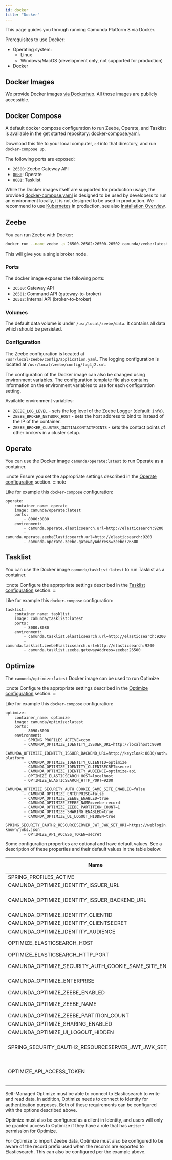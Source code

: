 ```yaml
---
id: docker
title: "Docker"
---
```


This page guides you through running Camunda Platform 8 via Docker. 


Prerequisites to use Docker:

- Operating system:
  - Linux
  - Windows/MacOS (development only, not supported for production)
- Docker


## Docker Images

We provide Docker images [via Dockerhub](https://hub.docker.com/u/camunda). All those images are publicly accessible.

## Docker Compose

A default docker compose configuration to run Zeebe, Operate, and Tasklist is available in the get started repository: [docker-compose.yaml](https://github.com/camunda-cloud/camunda-cloud-get-started/blob/master/docker-compose.yaml).

Download this file to your local computer, `cd` into that directory, and run `docker-compose up`.

The following ports are exposed:

- `26500`: Zeebe Gateway API
- [`8080`](http://localhost:8080/): Operate
- [`8081`](http://localhost:8081/): Tasklist

While the Docker images itself are supported for production usage, the provided [docker-compose.yaml](https://github.com/camunda-cloud/camunda-cloud-get-started/blob/master/docker-compose.yaml) is designed to be used by developers to run an environment locally, it is not designed to be used in production. We recommend to use [Kubernetes](../kubernetes) in production, see also [Installation Overview](./).


## Zeebe

You can run Zeebe with Docker:

```bash
docker run --name zeebe -p 26500-26502:26500-26502 camunda/zeebe:latest
```

This will give you a single broker node.

### Ports

The docker image exposes the following ports:

- `26500`: Gateway API
- `26501`: Command API (gateway-to-broker)
- `26502`: Internal API (broker-to-broker)

### Volumes

The default data volume is under `/usr/local/zeebe/data`. It contains
all data which should be persisted.

### Configuration

The Zeebe configuration is located at `/usr/local/zeebe/config/application.yaml`.
The logging configuration is located at `/usr/local/zeebe/config/log4j2.xml`.

The configuration of the Docker image can also be changed using environment
variables. The configuration template file also contains information on the environment
variables to use for each configuration setting.

Available environment variables:

- `ZEEBE_LOG_LEVEL` - sets the log level of the Zeebe Logger (default: `info`).
- `ZEEBE_BROKER_NETWORK_HOST` - sets the host address to bind to instead of the IP of the container.
- `ZEEBE_BROKER_CLUSTER_INITIALCONTACTPOINTS` - sets the contact points of other brokers in a cluster setup.




## Operate

You can use the Docker image `camunda/operate:latest` to run Operate as a container.

:::note
Ensure you set the appropriate settings described in the [Operate configuration](../../operate-deployment/configuration) section.
:::note

Like for example this `docker-compose` configuration:

```
operate:
    container_name: operate
    image: camunda/operate:latest
    ports:
        - 8080:8080
    environment:
        - camunda.operate.elasticsearch.url=http://elasticsearch:9200
        - camunda.operate.zeebeElasticsearch.url=http://elasticsearch:9200
        - camunda.operate.zeebe.gatewayAddress=zeebe:26500
```

## Tasklist

You can use the Docker image `camunda/tasklist:latest` to run Tasklist as a container.

:::note
Configure the appropriate settings described in the [Tasklist configuration](../../tasklist-deployment/configuration) section.
:::

Like for example this `docker-compose` configuration:

```
tasklist:
    container_name: tasklist
    image: camunda/tasklist:latest
    ports:
        - 8080:8080
    environment:
        - camunda.tasklist.elasticsearch.url=http://elasticsearch:9200
        - camunda.tasklist.zeebeElasticsearch.url=http://elasticsearch:9200
        - camunda.tasklist.zeebe.gatewayAddress=zeebe:26500
```

## Optimize

The `camunda/optimize:latest` Docker image can be used to run Optimize 

:::note
Configure the appropriate settings described in the [Optimize configuration](../../optimize-deployment/setup/) section.
:::

Like for example this `docker-compose` configuration:

```
optimize:
    container_name: optimize
    image: camunda/optimize:latest
    ports:
        - 8090:8090
    environment:
        - SPRING_PROFILES_ACTIVE=ccsm
        - CAMUNDA_OPTIMIZE_IDENTITY_ISSUER_URL=http://localhost:9090
        - CAMUNDA_OPTIMIZE_IDENTITY_ISSUER_BACKEND_URL=http://keycloak:8080/auth/realms/camunda-platform
        - CAMUNDA_OPTIMIZE_IDENTITY_CLIENTID=optimize
        - CAMUNDA_OPTIMIZE_IDENTITY_CLIENTSECRET=secret
        - CAMUNDA_OPTIMIZE_IDENTITY_AUDIENCE=optimize-api
        - OPTIMIZE_ELASTICSEARCH_HOST=localhost
        - OPTIMIZE_ELASTICSEARCH_HTTP_PORT=9200
        - CAMUNDA_OPTIMIZE_SECURITY_AUTH_COOKIE_SAME_SITE_ENABLED=false
        - CAMUNDA_OPTIMIZE_ENTERPRISE=false
        - CAMUNDA_OPTIMIZE_ZEEBE_ENABLED=true
        - CAMUNDA_OPTIMIZE_ZEEBE_NAME=zeebe-record
        - CAMUNDA_OPTIMIZE_ZEEBE_PARTITION_COUNT=1
        - CAMUNDA_OPTIMIZE_SHARING_ENABLED=true
        - CAMUNDA_OPTIMIZE_UI_LOGOUT_HIDDEN=true
        - SPRING_SECURITY_OAUTH2_RESOURCESERVER_JWT_JWK_SET_URI=https://weblogin.cloud.company.com/.well-known/jwks.json
        - OPTIMIZE_API_ACCESS_TOKEN=secret
```

Some configuration properties are optional and have default values. See a description of these properties and their default values in the table below:

Name | Description | Default value
-----|-------------|--------------
SPRING_PROFILES_ACTIVE | Starts Optimize in Self-Managed mode. |
CAMUNDA_OPTIMIZE_IDENTITY_ISSUER_URL | The URL at which Identity can be accessed by Optimize. |
CAMUNDA_OPTIMIZE_IDENTITY_ISSUER_BACKEND_URL | The URL at which the Identity auth provider can be accessed by Optimize. This should match the configured provider in Identity and is to be used for container to container communication. |
CAMUNDA_OPTIMIZE_IDENTITY_CLIENTID | The Client ID used to register Optimize with Identity. |
CAMUNDA_OPTIMIZE_IDENTITY_CLIENTSECRET | The secret used when registering Optimize with Identity. |
CAMUNDA_OPTIMIZE_IDENTITY_AUDIENCE | The audience used when registering Optimize with Identity. |
OPTIMIZE_ELASTICSEARCH_HOST | The address/hostname under which the Elasticsearch node is available. | localhost
OPTIMIZE_ELASTICSEARCH_HTTP_PORT | The port number used by Elasticsearch to accept HTTP connections. | 9200
CAMUNDA_OPTIMIZE_SECURITY_AUTH_COOKIE_SAME_SITE_ENABLED| Determines whether or not `same-site` is enabled for Optimize cookies. This must be set to `false`. | true
CAMUNDA_OPTIMIZE_ENTERPRISE | This should only be set to `true` if an Enterprise License has been acquired. | true
CAMUNDA_OPTIMIZE_ZEEBE_ENABLED | Enables import of Zeebe data in Optimize. | false
CAMUNDA_OPTIMIZE_ZEEBE_NAME | The record prefix for exported Zeebe records. | zeebe-record
CAMUNDA_OPTIMIZE_ZEEBE_PARTITION_COUNT | The number of partitions configured in Zeebe. | 1
CAMUNDA_OPTIMIZE_SHARING_ENABLED | Enable/disable the possibility to share reports and dashboards. | true
CAMUNDA_OPTIMIZE_UI_LOGOUT_HIDDEN | Disables the logout button (logout is handled by Identity). | true
SPRING_SECURITY_OAUTH2_RESOURCESERVER_JWT_JWK_SET_URI | Authentication for the Public REST API using a resource server to validate the JWT token. Complete URI to get public keys for JWT validation | null
OPTIMIZE_API_ACCESS_TOKEN | Authentication for the Public REST API using a static shared token. Will be ignored if SPRING_SECURITY_OAUTH2_RESOURCESERVER_JWT_JWK_SET_URI is also set. | null


Self-Managed Optimize must be able to connect to Elasticsearch to write and read data. In addition, Optimize needs to connect to Identity for authentication purposes. Both of these requirements can be configured with the options described above.

Optimize must also be configured as a client in Identity, and users will only be granted access to Optimize if they have a role
that has `write:*` permission for Optimize.

For Optimize to import Zeebe data, Optimize must also be configured to be aware of the record prefix used when the records are exported to Elasticsearch. This can also be configured per the example above.

